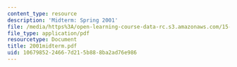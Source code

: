 ```yaml
---
content_type: resource
description: 'Midterm: Spring 2001'
file: /media/https%3A/open-learning-course-data-rc.s3.amazonaws.com/15-615-law-for-the-entrepreneur-and-manager-spring-2003/1067985224667d215b888ba2ad76e986_2001midterm.pdf
file_type: application/pdf
resourcetype: Document
title: 2001midterm.pdf
uid: 10679852-2466-7d21-5b88-8ba2ad76e986
---
```

